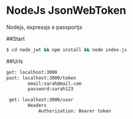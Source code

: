 # NodeJs JsonWebToken  
Nodejs, expressjs e passportjs

##Start
```bash
$ cd node_jwt && npm install && node index.js
```

##Urls
```bash
get: localhost:3000
post: localhost:3000/token
        email:sarah@mail.com
        password:sarah123

 get: localhost:3000/user
        Headers
            Authorization: Bearer token
```